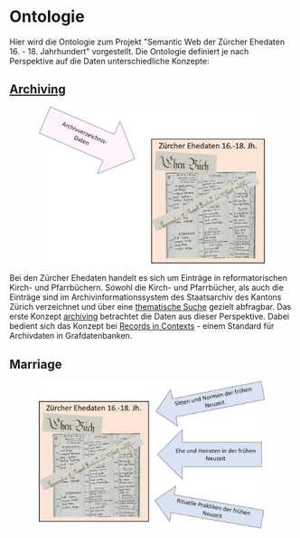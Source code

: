 # Ontologie

Hier wird die Ontologie zum Projekt "Semantic Web der Zürcher Ehedaten 16. - 18. Jahrhundert" vorgestellt. Die Ontologie definiert je nach Perspektive auf die Daten unterschiedliche Konzepte: 

## [Archiving](https://github.com/stazh/sw-ehedaten/tree/main/ontology/archiving)

<div align="center"><img src="/images/Perspektive_Archivdaten.jpg" width="400"></div>

Bei den Zürcher Ehedaten handelt es sich um Einträge in reformatorischen Kirch- und Pfarrbüchern. Sowohl die Kirch- und Pfarrbücher, als auch die Einträge sind im Archivinformationssystem des Staatsarchiv des Kantons Zürich verzeichnet und über eine [thematische Suche](https://archives-quickaccess.ch/search/stazh/edb) gezielt abfragbar. Das erste Konzept [archiving](https://github.com/stazh/sw-ehedaten/tree/main/ontology/archiving) betrachtet die Daten aus dieser Perspektive. Dabei bedient sich das Konzept bei [Records in Contexts](https://www.ica.org/en/records-in-contexts-conceptual-model) - einem Standard für Archivdaten in Grafdatenbanken.
 
## Marriage

<div align="center"><img src="/images/Perspektive_Heiraten.jpg" width="400"></div>
